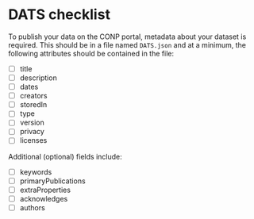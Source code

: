 # DATS checklist

To publish your data on the CONP portal, metadata about your dataset is required. This should be in a file named `DATS.json` and at a minimum, the following attributes should be contained in the file:

- [ ] title
- [ ] description
- [ ] dates
- [ ] creators
- [ ] storedIn
- [ ] type
- [ ] version
- [ ] privacy
- [ ] licenses

Additional (optional) fields include:
- [ ] keywords
- [ ] primaryPublications
- [ ] extraProperties
- [ ] acknowledges
- [ ] authors
